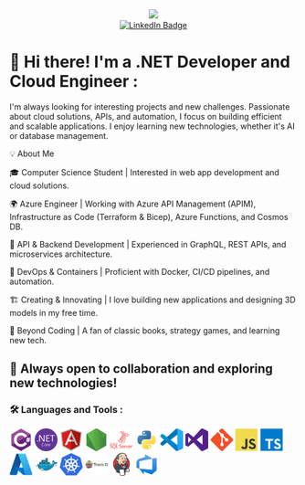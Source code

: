 <div id="header" align="center">
  <img src="https://media.giphy.com/media/lRLzrbhmh5pFf4jOga/giphy.gif" width="100"/>
</div>
<div id="badges" align="center">
  <a href="https://www.linkedin.com/in/ivan-aulin-a6884b256/">
  <img src="https://img.shields.io/badge/LinkedIn-blue?logo=linkedin&logoColor=white&style=for-the-badge" alt="LinkedIn Badge" />
  </a>
</div>
 <h1>👋 Hi there! I'm a .NET Developer and Cloud Engineer :</h1>
  I'm always looking for interesting projects and new challenges. Passionate about cloud solutions, APIs, and automation, I focus on building efficient and scalable applications. I enjoy learning new technologies, whether it's AI or database management.

💡 About Me

🎓 Computer Science Student | Interested in web app development and cloud solutions.

🌍 Azure Engineer | Working with Azure API Management (APIM), Infrastructure as Code (Terraform & Bicep), Azure Functions, and Cosmos DB.

🔗 API & Backend Development | Experienced in GraphQL, REST APIs, and microservices architecture.

🐳 DevOps & Containers | Proficient with Docker, CI/CD pipelines, and automation.

🏗 Creating & Innovating | I love building new applications and designing 3D models in my free time.

📖 Beyond Coding | A fan of classic books, strategy games, and learning new tech.

🚀 Always open to collaboration and exploring new technologies!
---

### :hammer_and_wrench: Languages and Tools :
<div>
<img src="https://github.com/devicons/devicon/blob/master/icons/csharp/csharp-original.svg" width="40" height="40"/>
<img src="https://github.com/devicons/devicon/blob/master/icons/dotnetcore/dotnetcore-original.svg" width="40" height="40"/>
<img src="https://github.com/devicons/devicon/blob/master/icons/angularjs/angularjs-original.svg" width="40" height="40"/>
<img src="https://github.com/devicons/devicon/blob/master/icons/nodejs/nodejs-original.svg" width="40" height="40"/>
<img src="https://github.com/devicons/devicon/blob/master/icons/microsoftsqlserver/microsoftsqlserver-plain-wordmark.svg" width="40" height="40"/>
<img src="https://github.com/devicons/devicon/blob/master/icons/python/python-original.svg" width="40" height="40"/>
<img src="https://github.com/devicons/devicon/blob/master/icons/vscode/vscode-original.svg" width="40" height="40"/>
<img src="https://github.com/devicons/devicon/blob/master/icons/visualstudio/visualstudio-plain.svg" width="40" height="40"/>
<img src="https://github.com/devicons/devicon/blob/master/icons/git/git-original.svg" width="40" height="40"/>
<img src="https://github.com/devicons/devicon/blob/master/icons/javascript/javascript-original.svg" width="40" height="40"/>
<img src="https://github.com/devicons/devicon/blob/master/icons/typescript/typescript-original.svg" width="40" height="40"/>
<img src="https://github.com/devicons/devicon/blob/master/icons/azure/azure-original.svg" width="40" height="40"/>
<img src="https://github.com/devicons/devicon/blob/master/icons/docker/docker-original.svg" width="40" height="40"/>
<img src="https://github.com/devicons/devicon/blob/master/icons/kubernetes/kubernetes-original.svg" width="40" height="40"/>
<img src="https://github.com/devicons/devicon/blob/master/icons/travis/travis-original-wordmark.svg" width="40" height="40"/>
<img src="https://github.com/devicons/devicon/blob/master/icons/jenkins/jenkins-original.svg" width="40" height="40"/>
<img src="https://github.com/devicons/devicon/blob/master/icons/azuredevops/azuredevops-original.svg" width="40" height="40"/>
</div>


